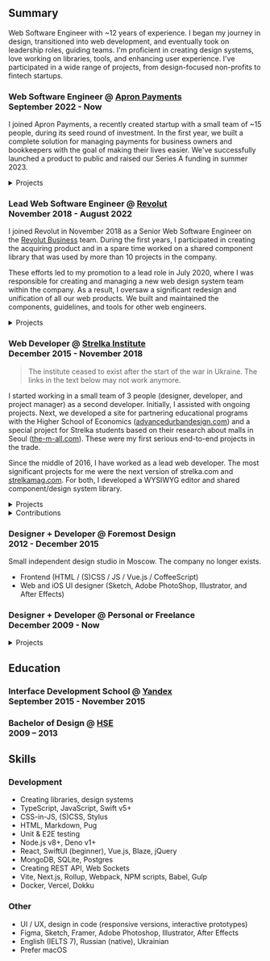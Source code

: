 ## Summary

Web Software Engineer with ~12 years of experience. I began my journey in design, transitioned into web development, and eventually took on leadership roles, guiding teams. I'm proficient in creating design systems, love working on libraries, tools, and enhancing user experience. I've participated in a wide range of projects, from design-focused non-profits to fintech startups.

### Web Software Engineer @ [Apron Payments](https://getapron.com) <br /> September 2022 - Now

I joined Apron Payments, a recently created startup with a small team of ~15 people, during its seed round of investment. In the first year, we built a complete solution for managing payments for business owners and bookkeepers with the goal of making their lives easier. We've successfully launched a product to public and raised our Series A funding in summer 2023.

<details>
<summary>Projects</summary>

- 2023: [getapron.com](https://getapron.com)
- 2022: [Apron Payments App](https://app.getapron.com) - participated in the development of every feature, created a shared component library & design system

</details>

### Lead Web Software Engineer @ [Revolut](https://revolut.com/) <br /> November 2018 - August 2022

I joined Revolut in November 2018 as a Senior Web Software Engineer on the [Revolut Business](https://business.revolut.com) team. During the first years, I participated in creating the acquiring product and in a spare time worked on a shared component library that was used by more than 10 projects in the company.

These efforts led to my promotion to a lead role in July 2020, where I was responsible for creating and managing a new web design system team within the company. As a result, I oversaw a significant redesign and unification of all our web products. We built and maintained the components, guidelines, and tools for other web engineers.

<details>
<summary>Projects</summary>

- [Revolut Business](https://business.revolut.com)
  - React, Testing Library, Styled Components
  - Created and maintained a merchant dashboard
- Revolut Merchant
  - [Public API documentation](https://developer.revolut.com/docs/accept-payments)
  - [RevolutCheckout.js](https://developer.revolut.com/docs/revolut-checkout-js) widget for accepting payments on external websites
- Revolut UI Kit
  - Component library & design system used by web projects
  - Detailed documentation, pattern library, and internal blog

</details>

### Web Developer @ [Strelka&nbsp;Institute](http://strelka.com) <br /> December 2015 - November 2018

> The institute ceased to exist after the start of the war in Ukraine. The links in the text below may not work anymore.

I started working in a small team of 3 people (designer, developer, and project manager) as a second developer. Initially, I assisted with ongoing projects. Next, we developed a site for partnering educational programs with the Higher School of Economics ([advancedurbandesign.com](http://advancedurbandesign.com)) and a special project for Strelka students based on their research about malls in Seoul ([the-m-all.com](https://karalevich.com/cases/disrupt-the-m-all)). These were my first serious end-to-end projects in the trade.

Since the middle of 2016, I have worked as a lead web developer. The most significant projects for me were the next version of strelka.com and [strelkamag.com](https://strelkamag.com). For both, I developed a WYSIWYG editor and shared component/design system library.

<details>
<summary>Projects</summary>

- 2018: [inthecity.strelka.com](https://inthecity.strelka.com/en)
  - Next.js
  - Featured on [hoverstat.es](https://hoverstat.es/features/in-the-city).
- 2018: [strelkamag.com](https://strelkamag.com/en) and next strelka.com
  - Express, React, Redux, SSR, ES2017, Emotion, Slate.js
  - `@strelka/components` — components library / design system
  - `@strelka/redactor` — WYSIWYG editor based on components
- 2017: [blog.thenewnormal.strelka.com](http://blog.thenewnormal.strelka.com/)
  - ES2015, PostCSS
  - Tumblr theme
- 2017: [thenewnormal.strelka.com](https://thenewnormal.strelka.com)
  - Vue.js, Vuex, SSR, Express, Stylus, PostCSS
  - Featured on [hoverstat.es](https://hoverstat.es/features/the-new-normal), [siteinspire](https://www.siteinspire.com/websites/7488-the-new-normal)
  - Project overview: https://karalevich.com/cases/the-new-normal
- 2016: [shop.strelka.com](http://strelka.com/ru/press/books)
  - Meteor on backend, ES2015, React, Radium
  - Widget and API back-end
- 2016: [advancedurbandesign.com](http://advancedurbandesign.com)
  - Meteor, CoffeScript, Stylus
  - Featured on [siteinspire](https://www.siteinspire.com/websites/6364-advanced-urban-design)
- 2016: [the-m-all.com](http://the-m-all.com)
  - Vue.js, Redux, ES2015, Stylus
  - Featured on [hoverstat.es](https://hoverstat.es/features/disrupt-the-m-all)
- 2016: Digital Russia, Vector Blog
  - Meteor, SSR, React, Redux, draft.js, ES2015, Stylus, Flow
  - Admin panel / WYSIWYG page editor based on [draft.js](https://draftjs.org/)

</details>

<details>
<summary>Contributions</summary>

- 2015-2018: [strelka.com](http://strelka.com)
  - PHP, jQuery
  - Legacy web site of Strelka Institute
- 2016-2018: [apply.strelka.com](https://apply.strelka.com)
  - Meteor, CoffeScript, Stylus, Jade
  - Internal platform for student application process
- 2015: [bigfuture.ru](http://bigfuture.ru)
  - PHP, jQuery
- 2015: [futureurbanism.com](http://futureurbanism.com)
  - WordPress, PHP, jQuery

</details>

### Designer + Developer @ Foremost&nbsp;Design <br /> 2012 - December 2015

Small independent design studio in Moscow. The company no longer exists.

- Frontend (HTML / (S)CSS / JS / Vue.js / CoffeeScript)
- Web and iOS UI designer (Sketch, Adobe PhotoShop, Illustrator, and After Effects)

### Designer + Developer @ Personal or Freelance <br /> December 2009 - Now

<details>
<summary>Projects</summary>

- 2021: [`lil-match`](https://github.com/exah/lil-match)
  - Super small pattern matching library for TS projects
- 2020: [`nano-slots`](https://github.com/exah/nano-slots)
  - A super lightweight [slot](http://developer.mozilla.org/en-US/docs/Web/HTML/Element/slot) implementation for React
- 2020: [piny](https://dev.piny.link) for [server](https://github.com/exah/piny-api), [ios](https://github.com/exah/piny-ios) and web (wip)
  - Personal social bookmarking service
- 2019: [electricred.design](https://electricred.design/)
  - Next.js, React, SSR
- 2019: [`ya-fetch`](https://github.com/exah/ya-fetch)
  - Tiny library for making `fetch` requests easier
- 2019: [goremykina.com](https://goremykina.com)
  - React, SSR
  - Design and development
  - Site for my Mom
- 2018: [`pss`](http://pss-components.surge.sh/)
  - Design system and react component library
- 2018: [`react-universal-data`](https://github.com/exah/react-universal-data)
  - Library for fetching data in React application on server and browser
- 2018: [geocinema.network](http://geocinema.network)
  - Nuxt.js, Vue.js
  - Small project for Strelka Students
- 2017: [vishvish.design](https://vishvish.design)
  - Vue.js, SSR, Feathers.js on the backend
  - In the admin panel you can view site changes in realtime
- 2017: [uborevich.ru](https://uborevich.ru/en/)
  - Vue.js, SSR
  - Pages are generated from static `yaml` documents with caching by change date till forever
- 2016: [superslovo.madebyfork.ru](http://superslovo.madebyfork.ru)
  - Vue.js, SSR
  - Pages generated from `svg` and `markdown` files in build time
  - Small project for friends
- 2016: [mipt.ru/english](https://mipt.ru/english)
  - ES2015, Jade
  - Static templates
- 2014: [demidoff.info](http://demidoff.info)
  - WordPress theme (PHP, SCSS)
  - Design and development

</details>

## Education

### Interface Development School @ [Yandex](https://yandex.ru/promo/academy/shri) <br /> September 2015 - November 2015

### Bachelor of Design @ [HSE](https://design.hse.ru) <br /> 2009 – 2013

## Skills

### Development

- Creating libraries, design systems
- TypeScript, JavaScript, Swift v5+
- CSS-in-JS, (S)CSS, Stylus
- HTML, Markdown, Pug
- Unit & E2E testing
- Node.js v8+, Deno v1+
- React, SwiftUI (beginner), Vue.js, Blaze, jQuery
- MongoDB, SQLite, Postgres
- Creating REST API, Web Sockets
- Vite, Next.js, Rollup, Webpack, NPM scripts, Babel, Gulp
- Docker, Vercel, Dokku

### Other

- UI / UX, design in code (responsive versions, interactive prototypes)
- Figma, Sketch, Framer, Adobe Photoshop, Illustrator, After Effects
- English (IELTS 7), Russian (native), Ukrainian
- Prefer macOS
